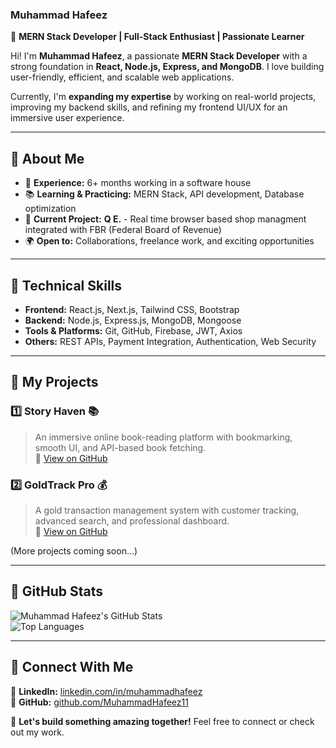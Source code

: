 ### **Muhammad Hafeez**  
🚀 **MERN Stack Developer | Full-Stack Enthusiast | Passionate Learner**  

Hi! I'm **Muhammad Hafeez**, a passionate **MERN Stack Developer** with a strong foundation in **React, Node.js, Express, and MongoDB**. I love building user-friendly, efficient, and scalable web applications.  

Currently, I'm **expanding my expertise** by working on real-world projects, improving my backend skills, and refining my frontend UI/UX for an immersive user experience.  

---

## **🔹 About Me**  
- 🏢 **Experience:** 6+ months working in a software house  
- 📚 **Learning & Practicing:** MERN Stack, API development, Database optimization  
- 🚀 **Current Project:** **Q E.** - Real time browser based shop managment integrated with FBR (Federal Board of Revenue)
- 🌍 **Open to:** Collaborations, freelance work, and exciting opportunities  

---

## **📌 Technical Skills**
- **Frontend:** React.js, Next.js, Tailwind CSS, Bootstrap  
- **Backend:** Node.js, Express.js, MongoDB, Mongoose  
- **Tools & Platforms:** Git, GitHub, Firebase, JWT, Axios  
- **Others:** REST APIs, Payment Integration, Authentication, Web Security  

---

## **📌 My Projects**
### **1️⃣ Story Haven 📚**
> An immersive online book-reading platform with bookmarking, smooth UI, and API-based book fetching.  
🔗 [View on GitHub](https://github.com/MuhammadHafeez11/Story-Haven)  

### **2️⃣ GoldTrack Pro 💰**
> A gold transaction management system with customer tracking, advanced search, and professional dashboard.  
🔗 [View on GitHub](https://github.com/MuhammadHafeez11/GoldTrack-Pro)  

(More projects coming soon...)  

---

## **📌 GitHub Stats**
![Muhammad Hafeez's GitHub Stats](https://github-readme-stats.vercel.app/api?username=MuhammadHafeez11&show_icons=true&theme=dark)  
![Top Languages](https://github-readme-stats.vercel.app/api/top-langs/?username=MuhammadHafeez11&layout=compact&theme=dark)  

---

## **📌 Connect With Me**
🔗 **LinkedIn:** [linkedin.com/in/muhammadhafeez](https://www.linkedin.com/in/muhammad-hafeez-b7649b308)  
🔗 **GitHub:** [github.com/MuhammadHafeez11](https://github.com/MuhammadHafeez11)  

🚀 **Let's build something amazing together!** Feel free to connect or check out my work.  
